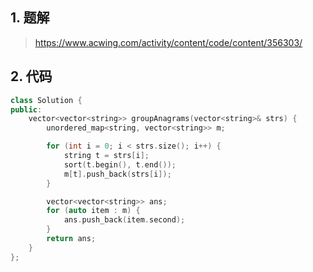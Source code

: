 ## 1. 题解
> https://www.acwing.com/activity/content/code/content/356303/

## 2. 代码
```c++
class Solution {
public:
    vector<vector<string>> groupAnagrams(vector<string>& strs) {
        unordered_map<string, vector<string>> m;

        for (int i = 0; i < strs.size(); i++) {
            string t = strs[i];
            sort(t.begin(), t.end());
            m[t].push_back(strs[i]);
        }

        vector<vector<string>> ans;
        for (auto item : m) {
            ans.push_back(item.second);
        }
        return ans;
    }
};
```